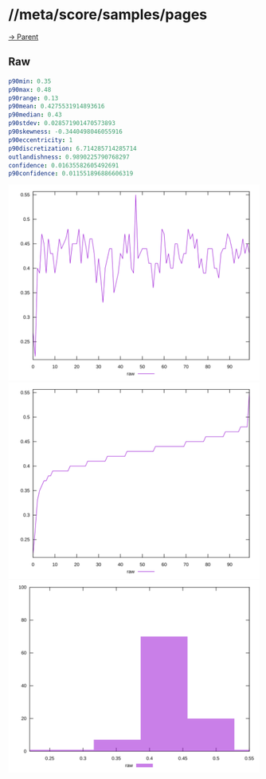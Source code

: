 
# //meta/score/samples/pages

[→ Parent](../..)


## Raw


```yaml
p90min: 0.35
p90max: 0.48
p90range: 0.13
p90mean: 0.4275531914893616
p90median: 0.43
p90stdev: 0.028571901470573893
p90skewness: -0.3440498046055916
p90eccentricity: 1
p90discretization: 6.714285714285714
outlandishness: 0.9890225790768297
confidence: 0.01635582605492691
p90confidence: 0.011551896886606319

```

![PLOT: raw-values](./raw/values.svg)![PLOT: raw-sorted](./raw/sorted.svg)![PLOT: raw-histogram](./raw/histogram.svg)